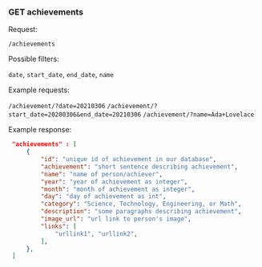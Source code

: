 ### GET achievements

Request: 

`/achievements`

Possible filters:

`date`, `start_date`, `end_date`, `name`

Example requests: 

`/achievement/?date=20210306`
`/achievement/?start_date=20200306&end_date=20210306`
`/achievement/?name=Ada+Lovelace`

Example response:
```json
 "achievements" : [
     {
         "id": "unique id of achievement in our database",
         "achievement": "short sentence describing achievement",
         "name": "name of person/achiever",
         "year": "year of achievement as integer",
         "month": "month of achievement as integer",
         "day": "day of achievement as int",
         "category": "Science, Technology, Engineering, or Math",
         "description": "some paragraphs describing achievement",
         "image_url": "url link to person's image",
         "links": [
             "urllink1", "urllink2",
         ],
     },
 ]
```
